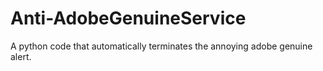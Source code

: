 # Anti-AdobeGenuineService
A python code that automatically terminates the annoying adobe genuine alert.
